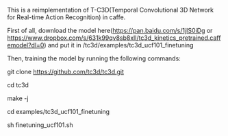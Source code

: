 This is a reimplementation of T-C3D(Temporal Convolutional 3D Network for Real-time Action Recognition) in caffe.

First of all, download the model here(https://pan.baidu.com/s/1jIS0iDg or https://www.dropbox.com/s/631k99qv8sb8xll/tc3d_kinetics_pretrained.caffemodel?dl=0) 
and put it in /tc3d/examples/tc3d_ucf101_finetuning

Then, training the model by running the following commands:

git clone https://github.com/tc3d/tc3d.git

cd tc3d

make -j

cd  examples/tc3d_ucf101_finetuning

sh finetuning_ucf101.sh
